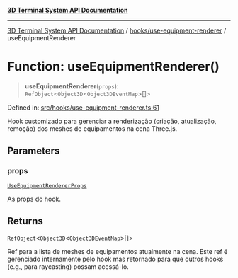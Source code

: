 [**3D Terminal System API Documentation**](../../../README.md)

***

[3D Terminal System API Documentation](../../../README.md) / [hooks/use-equipment-renderer](../README.md) / useEquipmentRenderer

# Function: useEquipmentRenderer()

> **useEquipmentRenderer**(`props`): `RefObject`\<`Object3D`\<`Object3DEventMap`\>[]\>

Defined in: [src/hooks/use-equipment-renderer.ts:61](https://github.com/Dicommunitas/ThreeJS_Terminal_3D/blob/badc3233eff8eb21985e1864af032399a617b0af/src/hooks/use-equipment-renderer.ts#L61)

Hook customizado para gerenciar a renderização (criação, atualização, remoção)
dos meshes de equipamentos na cena Three.js.

## Parameters

### props

[`UseEquipmentRendererProps`](../interfaces/UseEquipmentRendererProps.md)

As props do hook.

## Returns

`RefObject`\<`Object3D`\<`Object3DEventMap`\>[]\>

Ref para a lista de meshes de equipamentos atualmente na cena.
         Este ref é gerenciado internamente pelo hook mas retornado para que outros hooks
         (e.g., para raycasting) possam acessá-lo.
